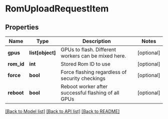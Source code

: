 # RomUploadRequestItem

## Properties
Name | Type | Description | Notes
------------ | ------------- | ------------- | -------------
**gpus** | **list[object]** | GPUs to flash. Different workers can be mixed here. | [optional] 
**rom_id** | **int** | Stored Rom ID to use | [optional] 
**force** | **bool** | Force flashing regardless of security checkings | [optional] 
**reboot** | **bool** | Reboot worker after successful flashing of all GPUs | [optional] 

[[Back to Model list]](../README.md#documentation-for-models) [[Back to API list]](../README.md#documentation-for-api-endpoints) [[Back to README]](../README.md)


